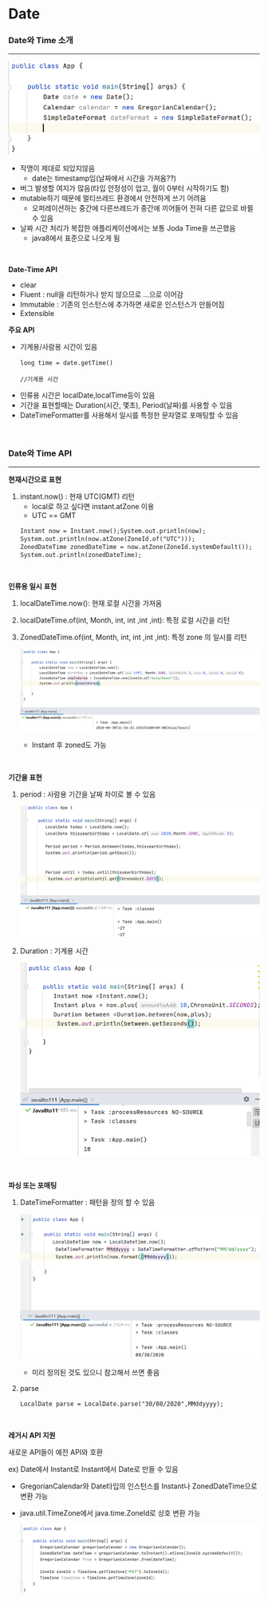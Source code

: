 # Date

### Date와 Time 소개

----------------

![date](date.PNG)

- 작명이 제대로 되있지않음
    - date는 timestamp임(날짜에서 시간을 가져옴??)
- 버그 발생할 여지가 많음(타입 안정성이 업고, 월이 0부터 시작하기도 함)
- mutable하기 때문에 멀티쓰레드 환경에서 안전하게 쓰기 어려움
     - 오퍼레이션하는 중간에 다른쓰레드가 중간에 끼어들어 전혀 다른 값으로 바뀔 수 있음
- 날짜 시간 처리가 복잡한 애플리케이션에서는 보통 Joda Time을 쓰곤했음
    - java8에서 표준으로 나오게 됨

<br/>

**Date-Time API**
- clear
- Fluent : null을 리턴하거나 받지 않으므로 ...으로 이어감
- Immutable : 기존의 인스턴스에 추가하면 새로운 인스턴스가 만들어짐
- Extensible 

**주요 API**
- 기계용/사람용 시간이 있음
    ```
    long time = date.getTime()

    //기계용 시간
    ```
- 인류용 시간은 localDate,localTime등이 있음
- 기간을 표현할때는 Duration(시간, 몇초), Period(날짜)를 사용할 수 있음
- DateTimeFormatter를 사용해서 일시를 특정한 문자열로 포매팅할 수 있음


<br/>

### Date와 Time API

--------------------

**현재시간으로 표현**

1. instant.now() : 현재 UTC(GMT) 리턴
     - local로 하고 싶다면 instant.atZone 이용
     - UTC == GMT
     ```
     Instant now = Instant.now();System.out.println(now);
    System.out.println(now.atZone(ZoneId.of("UTC")));
    ZonedDateTime zonedDateTime = now.atZone(ZoneId.systemDefault());
    System.out.println(zonedDateTime);
    ```

<br/>

**인류용 일시 표현**

1. localDateTime.now(): 현재 로컬 시간을 가져옴

2. localDateTime.of(int, Month, int, int ,int ,int): 특정 로컬 시간을 리턴

3. ZonedDateTime.of(int, Month, int, int ,int ,int): 특정 zone 의 일시를 리턴
    
    ![zone](zone.PNG)

    - Instant 후 zoned도 가능

<br/>

**기간을 표현**

1. period : 사람용 기간을 날짜 차이로 볼 수 있음

    ![period](period.PNG)

2. Duration : 기계용 시간

    ![duration](duration.PNG)

<br/>

**파싱 또는 포매팅**

1. DateTimeFormatter : 패턴을 정의 할 수 있음

    ![mm](mm.PNG)

    - 미리 정의된 것도 있으니 참고해서 쓰면 좋음

2. parse 
    ```
    LocalDate parse = LocalDate.parse("30/08/2020",MMddyyyy);
    ```

<br/>

**레거시 API 지원**

새로운 API들이 예전 API와 호환 

ex) Date에서 Instant로 Instant에서 Date로 만들 수 있음

- GregorianCalendar와 Date타입의 인스턴스를 Instant나 ZonedDateTime으로 변환 가능
- java.util.TimeZone에서 java.time.ZoneId로 상호 변환 가능

    ![grego](grego.PNG)